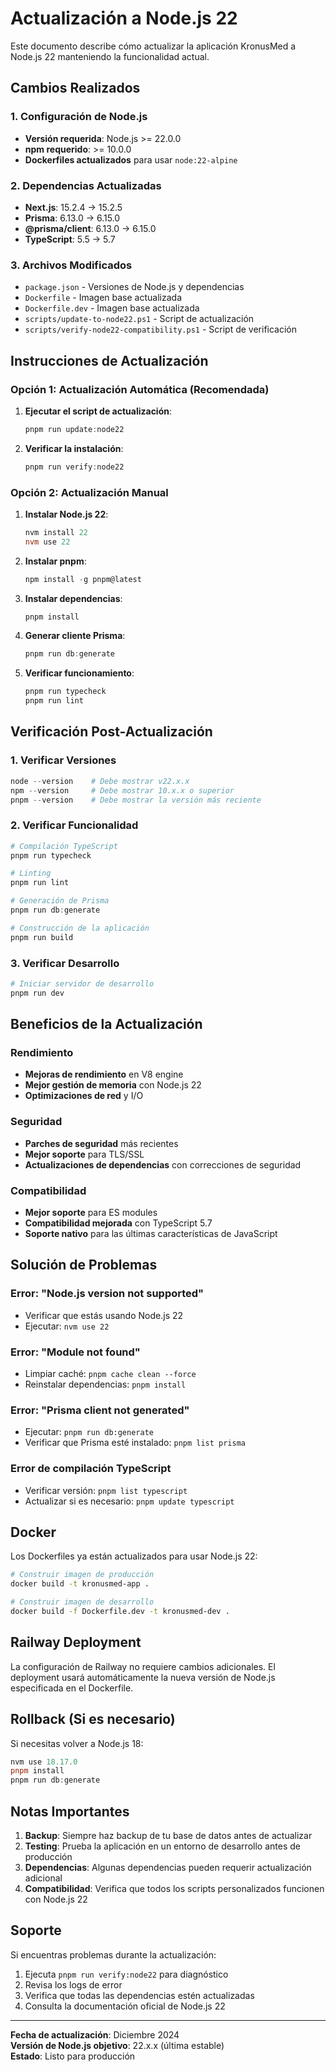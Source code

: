 # Actualización a Node.js 22

Este documento describe cómo actualizar la aplicación KronusMed a Node.js 22 manteniendo la funcionalidad actual.

## Cambios Realizados

### 1. Configuración de Node.js
- **Versión requerida**: Node.js >= 22.0.0
- **npm requerido**: >= 10.0.0
- **Dockerfiles actualizados** para usar `node:22-alpine`

### 2. Dependencias Actualizadas
- **Next.js**: 15.2.4 → 15.2.5
- **Prisma**: 6.13.0 → 6.15.0
- **@prisma/client**: 6.13.0 → 6.15.0
- **TypeScript**: 5.5 → 5.7

### 3. Archivos Modificados
- `package.json` - Versiones de Node.js y dependencias
- `Dockerfile` - Imagen base actualizada
- `Dockerfile.dev` - Imagen base actualizada
- `scripts/update-to-node22.ps1` - Script de actualización
- `scripts/verify-node22-compatibility.ps1` - Script de verificación

## Instrucciones de Actualización

### Opción 1: Actualización Automática (Recomendada)

1. **Ejecutar el script de actualización**:
   ```powershell
   pnpm run update:node22
   ```

2. **Verificar la instalación**:
   ```powershell
   pnpm run verify:node22
   ```

### Opción 2: Actualización Manual

1. **Instalar Node.js 22**:
   ```powershell
   nvm install 22
   nvm use 22
   ```

2. **Instalar pnpm**:
   ```powershell
   npm install -g pnpm@latest
   ```

3. **Instalar dependencias**:
   ```powershell
   pnpm install
   ```

4. **Generar cliente Prisma**:
   ```powershell
   pnpm run db:generate
   ```

5. **Verificar funcionamiento**:
   ```powershell
   pnpm run typecheck
   pnpm run lint
   ```

## Verificación Post-Actualización

### 1. Verificar Versiones
```powershell
node --version    # Debe mostrar v22.x.x
npm --version     # Debe mostrar 10.x.x o superior
pnpm --version    # Debe mostrar la versión más reciente
```

### 2. Verificar Funcionalidad
```powershell
# Compilación TypeScript
pnpm run typecheck

# Linting
pnpm run lint

# Generación de Prisma
pnpm run db:generate

# Construcción de la aplicación
pnpm run build
```

### 3. Verificar Desarrollo
```powershell
# Iniciar servidor de desarrollo
pnpm run dev
```

## Beneficios de la Actualización

### Rendimiento
- **Mejoras de rendimiento** en V8 engine
- **Mejor gestión de memoria** con Node.js 22
- **Optimizaciones de red** y I/O

### Seguridad
- **Parches de seguridad** más recientes
- **Mejor soporte** para TLS/SSL
- **Actualizaciones de dependencias** con correcciones de seguridad

### Compatibilidad
- **Mejor soporte** para ES modules
- **Compatibilidad mejorada** con TypeScript 5.7
- **Soporte nativo** para las últimas características de JavaScript

## Solución de Problemas

### Error: "Node.js version not supported"
- Verificar que estás usando Node.js 22
- Ejecutar: `nvm use 22`

### Error: "Module not found"
- Limpiar caché: `pnpm cache clean --force`
- Reinstalar dependencias: `pnpm install`

### Error: "Prisma client not generated"
- Ejecutar: `pnpm run db:generate`
- Verificar que Prisma esté instalado: `pnpm list prisma`

### Error de compilación TypeScript
- Verificar versión: `pnpm list typescript`
- Actualizar si es necesario: `pnpm update typescript`

## Docker

Los Dockerfiles ya están actualizados para usar Node.js 22:

```bash
# Construir imagen de producción
docker build -t kronusmed-app .

# Construir imagen de desarrollo
docker build -f Dockerfile.dev -t kronusmed-dev .
```

## Railway Deployment

La configuración de Railway no requiere cambios adicionales. El deployment usará automáticamente la nueva versión de Node.js especificada en el Dockerfile.

## Rollback (Si es necesario)

Si necesitas volver a Node.js 18:

```powershell
nvm use 18.17.0
pnpm install
pnpm run db:generate
```

## Notas Importantes

1. **Backup**: Siempre haz backup de tu base de datos antes de actualizar
2. **Testing**: Prueba la aplicación en un entorno de desarrollo antes de producción
3. **Dependencias**: Algunas dependencias pueden requerir actualización adicional
4. **Compatibilidad**: Verifica que todos los scripts personalizados funcionen con Node.js 22

## Soporte

Si encuentras problemas durante la actualización:

1. Ejecuta `pnpm run verify:node22` para diagnóstico
2. Revisa los logs de error
3. Verifica que todas las dependencias estén actualizadas
4. Consulta la documentación oficial de Node.js 22

---

**Fecha de actualización**: Diciembre 2024  
**Versión de Node.js objetivo**: 22.x.x (última estable)  
**Estado**: Listo para producción
